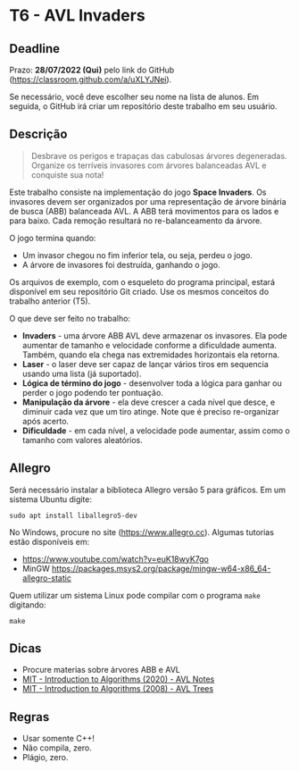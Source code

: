 
# T6 - AVL Invaders

## Deadline

Prazo: **28/07/2022 (Qui)** pelo link do GitHub (https://classroom.github.com/a/uXLYJNei).

Se necessário, você deve escolher seu nome na lista de alunos. Em seguida, o GitHub irá criar um repositório deste trabalho em seu usuário.

## Descrição

> Desbrave os perigos e trapaças das cabulosas árvores degeneradas. Organize os terríveis invasores com árvores balanceadas AVL e conquiste sua nota!

Este trabalho consiste na implementação do jogo **Space Invaders**. Os invasores devem
ser organizados por uma representação de árvore binária de busca (ABB) balanceada AVL. A
ABB terá movimentos para os lados e para baixo. Cada remoção resultará no re-balanceamento da árvore.
 
O jogo termina quando:
- Um invasor chegou no fim inferior tela, ou seja, perdeu o jogo.
- A árvore de invasores foi destruída, ganhando o jogo.

Os arquivos de exemplo, com o esqueleto do programa principal, estará disponível em seu repositório Git criado. Use os mesmos conceitos do trabalho anterior (T5).

O que deve ser feito no trabalho:
- **Invaders** - uma árvore ABB AVL deve armazenar os invasores. 
              Ela pode aumentar de tamanho e velocidade conforme
               a dificuldade aumenta. Também, quando ela chega nas
               extremidades horizontais ela retorna.
- **Laser** - o laser deve ser capaz de lançar vários tiros em sequencia
           usando uma lista (já suportado). 
- **Lógica de término do jogo** - desenvolver toda a lógica para ganhar
     ou perder o jogo podendo ter pontuação.
- **Manipulação da árvore** - ela deve crescer a cada nível que desce, e
  diminuir cada vez que um tiro atinge. Note que é preciso re-organizar após acerto.
- **Dificuldade** - em cada nível, a velocidade pode aumentar, assim como o tamanho com   valores aleatórios.


## Allegro

Será necessário instalar a biblioteca Allegro versão 5
para gráficos. Em um sistema Ubuntu digite:
```
sudo apt install liballegro5-dev
```

No Windows, procure no site (https://www.allegro.cc). Algumas tutorias estão disponíveis em:
- https://www.youtube.com/watch?v=euK18wyK7go
- MinGW https://packages.msys2.org/package/mingw-w64-x86_64-allegro-static

Quem utilizar um
sistema Linux pode compilar com o programa `make` digitando:
```
make
```

## Dicas
- Procure materias sobre árvores ABB e AVL
- [MIT - Introduction to Algorithms (2020) - AVL Notes](https://ocw.mit.edu/courses/6-006-introduction-to-algorithms-spring-2020/resources/mit6_006s20_lec7/)
- [MIT - Introduction to Algorithms (2008) - AVL Trees](https://ocw.mit.edu/courses/6-006-introduction-to-algorithms-spring-2008/resources/lec4/)

## Regras

- Usar somente C++!
- Não compila, zero.
- Plágio, zero.
